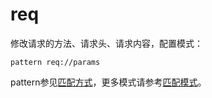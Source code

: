 # req
修改请求的方法、请求头、请求内容，配置模式：

	pattern req://params
	
pattern参见[匹配方式](../pattern.html)，更多模式请参考[匹配模式](../mode.html)。

